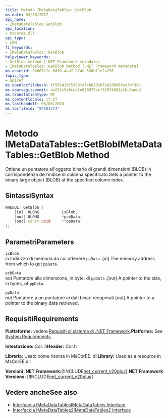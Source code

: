```yaml
---
title: Metodo IMetaDataTables::GetBlob
ms.date: 03/30/2017
api_name:
- IMetaDataTables.GetBlob
api_location:
- mscoree.dll
api_type:
- COM
f1_keywords:
- IMetaDataTables::GetBlob
helpviewer_keywords:
- GetBlob method [.NET Framework metadata]
- IMetaDataTables::GetBlob method [.NET Framework metadata]
ms.assetid: 94667c1c-6d58-4aa7-b74e-530b11e2a276
topic_type:
- apiref
ms.openlocfilehash: ff97e419c5309fa7cb820cb7e82db96fee34f30c
ms.sourcegitcommit: da21fc5a8cce1e028575acf31974681a1bc5aeed
ms.translationtype: MT
ms.contentlocale: it-IT
ms.lasthandoff: 06/08/2020
ms.locfileid: "84501274"
---
```

# <a name="imetadatatablesgetblob-method"></a><span data-ttu-id="cdd98-102">Metodo IMetaDataTables::GetBlob</span><span class="sxs-lookup"><span data-stu-id="cdd98-102">IMetaDataTables::GetBlob Method</span></span>
<span data-ttu-id="cdd98-103">Ottiene un puntatore all'oggetto binario di grandi dimensioni (BLOB) in corrispondenza dell'indice di colonna specificato.</span><span class="sxs-lookup"><span data-stu-id="cdd98-103">Gets a pointer to the binary large object (BLOB) at the specified column index.</span></span>  
  
## <a name="syntax"></a><span data-ttu-id="cdd98-104">Sintassi</span><span class="sxs-lookup"><span data-stu-id="cdd98-104">Syntax</span></span>  
  
```cpp  
HRESULT GetBlob (  
    [in]  ULONG          ixBlob,  
    [out] ULONG          *pcbData,  
    [out] const void     **ppData  
);  
```  
  
## <a name="parameters"></a><span data-ttu-id="cdd98-105">Parametri</span><span class="sxs-lookup"><span data-stu-id="cdd98-105">Parameters</span></span>  
 `ixBlob`  
 <span data-ttu-id="cdd98-106">in Indirizzo di memoria da cui ottenere `ppData` .</span><span class="sxs-lookup"><span data-stu-id="cdd98-106">[in] The memory address from which to get `ppData`.</span></span>  
  
 `pcbData`  
 <span data-ttu-id="cdd98-107">out Puntatore alla dimensione, in byte, di `ppData` .</span><span class="sxs-lookup"><span data-stu-id="cdd98-107">[out] A pointer to the size, in bytes, of `ppData`.</span></span>  
  
 `ppData`  
 <span data-ttu-id="cdd98-108">out Puntatore a un puntatore ai dati binari recuperati.</span><span class="sxs-lookup"><span data-stu-id="cdd98-108">[out] A pointer to a pointer to the binary data retrieved.</span></span>  
  
## <a name="requirements"></a><span data-ttu-id="cdd98-109">Requisiti</span><span class="sxs-lookup"><span data-stu-id="cdd98-109">Requirements</span></span>  
 <span data-ttu-id="cdd98-110">**Piattaforme:** vedere [Requisiti di sistema di .NET Framework](../../get-started/system-requirements.md).</span><span class="sxs-lookup"><span data-stu-id="cdd98-110">**Platforms:** See [System Requirements](../../get-started/system-requirements.md).</span></span>  
  
 <span data-ttu-id="cdd98-111">**Intestazione:** Cor. h</span><span class="sxs-lookup"><span data-stu-id="cdd98-111">**Header:** Cor.h</span></span>  
  
 <span data-ttu-id="cdd98-112">**Libreria:** Usato come risorsa in MsCorEE. dll</span><span class="sxs-lookup"><span data-stu-id="cdd98-112">**Library:** Used as a resource in MsCorEE.dll</span></span>  
  
 <span data-ttu-id="cdd98-113">**Versioni .NET Framework:**[!INCLUDE[net_current_v20plus](../../../../includes/net-current-v20plus-md.md)]</span><span class="sxs-lookup"><span data-stu-id="cdd98-113">**.NET Framework Versions:** [!INCLUDE[net_current_v20plus](../../../../includes/net-current-v20plus-md.md)]</span></span>  
  
## <a name="see-also"></a><span data-ttu-id="cdd98-114">Vedere anche</span><span class="sxs-lookup"><span data-stu-id="cdd98-114">See also</span></span>

- [<span data-ttu-id="cdd98-115">Interfaccia IMetaDataTables</span><span class="sxs-lookup"><span data-stu-id="cdd98-115">IMetaDataTables Interface</span></span>](imetadatatables-interface.md)
- [<span data-ttu-id="cdd98-116">Interfaccia IMetaDataTables2</span><span class="sxs-lookup"><span data-stu-id="cdd98-116">IMetaDataTables2 Interface</span></span>](imetadatatables2-interface.md)
